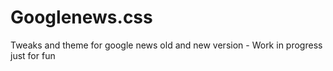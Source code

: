 # Googlenews.css
Tweaks and theme for google news old and new version - Work in progress just for fun
